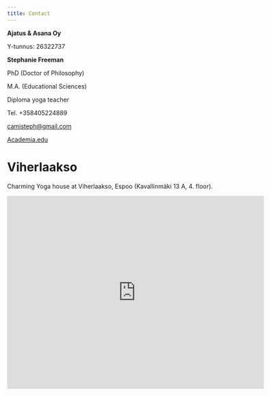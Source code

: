 ```yaml
---
title: Contact
---
```


**Ajatus & Asana Oy**

Y-tunnus: 26322737


**Stephanie Freeman**

PhD (Doctor of Philosophy)

M.A. (Educational Sciences)

Diploma yoga teacher

Tel. +358405224889

[camisteph@gmail.com](mailto:camisteph@gmail.com)

[Academia.edu](http://helsinki.academia.edu/NStephanieFreeman)

**Viherlaakso**
===============

Charming Yoga house at Viherlaakso, Espoo (Kavallinmäki 13 A, 4. floor).

<iframe src="https://www.google.com/maps/embed?pb=!1m18!1m12!1m3!1d1981.3967192994915!2d24.7372834!3d60.223812499999866!2m3!1f0!2f0!3f0!3m2!1i1024!2i768!4f13.1!3m3!1m2!1s0x468df41ce1bf5bc1%3A0xe885cd13348378e2!2sKavallinm%C3%A4ki+13%2C+02710+Espoo!5e0!3m2!1sfi!2sfi!4v1405882203459" width="600" height="450" frameborder="0" style="border:0" class="location-map"></iframe>

